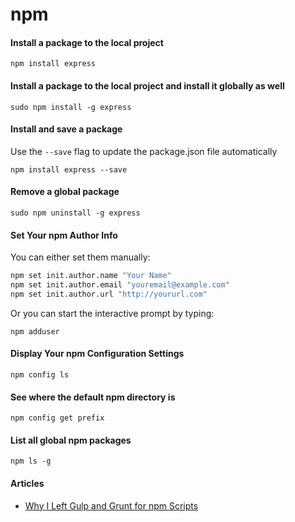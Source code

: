 # npm

#### Install a package to the local project
`npm install express`

#### Install a package to the local project and install it globally as well
`sudo npm install -g express`

#### Install and save a package

Use the `--save` flag to update the package.json file automatically

`npm install express --save`

#### Remove a global package
`sudo npm uninstall -g express`

#### Set Your npm Author Info

You can either set them manually:

```sh
npm set init.author.name "Your Name"
npm set init.author.email "youremail@example.com"
npm set init.author.url "http://yoururl.com"
```

Or you can start the interactive prompt by typing:

`npm adduser`

#### Display Your npm Configuration Settings

`npm config ls`

#### See where the default npm directory is

`npm config get prefix`

#### List all global npm packages

`npm ls -g`

#### Articles

- [Why I Left Gulp and Grunt for npm Scripts](https://medium.com/@housecor/why-i-left-gulp-and-grunt-for-npm-scripts-3d6853dd22b8#.la6lykfzg)